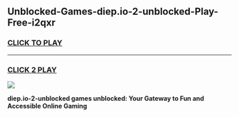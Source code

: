 
## Unblocked-Games-diep.io-2-unblocked-Play-Free-i2qxr
<h3>
<a href="https://premium76.site?title=diep.io-2-unblocked&ref=23A">CLICK TO PLAY</a></h3>
<hr>

<h3>
<a href="https://premium76.site?title=diep.io-2-unblocked&ref=23A">CLICK 2 PLAY</a>
  
</h3>

<a href="https://premium76.site?title=diep.io-2-unblocked&ref=23A"><img src="https://clearcache.store/games.png"></a>


**diep.io-2-unblocked games unblocked: Your Gateway to Fun and Accessible Online Gaming**
